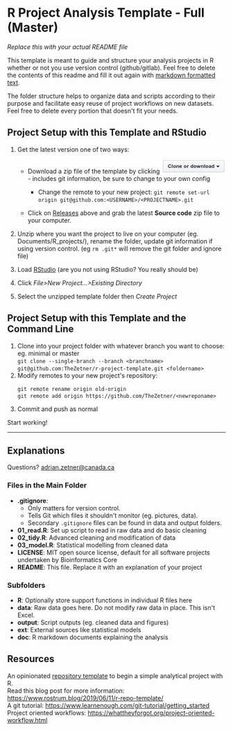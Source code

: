 # R Project Analysis Template - Full (Master)
_Replace this with your actual README file_

This template is meant to guide and structure your analysis projects in R whether or not you use version control (github/gitlab). Feel free to delete the contents of this readme and fill it out again with [markdown formatted text](https://github.com/adam-p/markdown-here/wiki/Markdown-Cheatsheet).

The folder structure helps to organize data and scripts according to their purpose and facilitate easy reuse of project workflows on new datasets. Feel free to delete every portion that doesn't fit your needs.

## Project Setup with this Template and RStudio

1. Get the latest version one of two ways:  
    * Download a zip file of the template by clicking [![](https://raw.githubusercontent.com/TheZetner/picturehosting/master/clone-or-download.png)](#) - includes git information, be sure to change to your own config
        * Change the remote to your new project:  ```git remote set-url origin git@github.com:<USERNAME>/<PROJECTNAME>.git```
        
    * Click on [Releases](https://github.com/TheZetner/r-project-template/releases) above and grab the latest **Source code** zip file to your computer.  

2. Unzip where you want the project to live on your computer (eg. Documents/R_projects/), rename the folder, update git information if using version control. (eg `rm .git*` will remove the git folder and ignore file)  

3. Load [RStudio](https://www.rstudio.com/) (are you not using RStudio? You really should be)  

4. Click _File>New Project...>Existing Directory_  

5. Select the unzipped template folder then _Create Project_  

## Project Setup with this Template and the Command Line

1. Clone into your project folder with whatever branch you want to choose: eg. minimal or master  
    ```git clone --single-branch --branch <branchname> git@github.com:TheZetner/r-project-template.git <foldername>```  
2. Modify remotes to your new project's repository: 
    ```
    git remote rename origin old-origin
    git remote add origin https://github.com/TheZetner/<newreponame>
    ```  
3. Commit and push as normal

Start working!

---

## Explanations

Questions? [adrian.zetner@canada.ca](mailto:adrian.zetner@canada.ca)

### Files in the Main Folder

* **.gitignore**: 
    * Only matters for version control.  
    * Tells Git which files it shouldn't monitor (eg. pictures, data).  
    * Secondary `.gitignore` files can be found in data and output folders.      
* **01_read.R**: Set up script to read in raw data and do basic cleaning  
* **02_tidy.R**: Advanced cleaning and modification of data  
* **03_model.R**: Statistical modelling from cleaned data
* **LICENSE**: MIT open source license, default for all software projects undertaken by Bioinformatics Core  
* **README**: This file. Replace it with an explanation of your project  

### Subfolders  

* **R**: Optionally store support functions in individual R files here  
* **data**: Raw data goes here. Do not modify raw data in place. This isn't Excel.  
* **output**: Script outputs (eg. cleaned data and figures)  
* **ext**: External sources like statistical models  
* **doc**: R markdown documents explaining the analysis

## Resources
An opinionated [repository template](https://github.blog/2019-06-06-generate-new-repositories-with-repository-templates/)
to begin a simple analytical project with R.  
Read this blog post for more information: https://www.rostrum.blog/2019/06/11/r-repo-template/  
A git tutorial: https://www.learnenough.com/git-tutorial/getting_started
Project oriented workflows: https://whattheyforgot.org/project-oriented-workflow.html 
